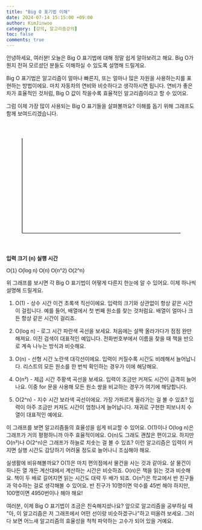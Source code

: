 ```yaml
---
title: "Big O 표기법 이해"
date: 2024-07-14 15:15:00 +09:00
author: KimJinwoo
category: [강의, 알고리즘강의]
toc: false
comments: true
---
```


안녕하세요, 여러분! 오늘은 Big O 표기법에 대해 정말 쉽게 알아보려고 해요. Big O가 뭔지 전혀 모르셨던 분들도 이해하실 수 있도록 설명해 드릴게요.

Big O 표기법은 알고리즘이 얼마나 빠른지, 또는 얼마나 많은 자원을 사용하는지를 표현하는 방법이에요. 마치 자동차의 연비와 비슷하다고 생각하시면 됩니다. 연비가 좋은 차가 효율적인 것처럼, Big O 값이 작을수록 효율적인 알고리즘이라고 할 수 있어요.

그럼 이제 가장 많이 사용되는 Big O 표기들을 살펴볼까요? 이해를 돕기 위해 그래프도 함께 보여드리겠습니다.

<svg xmlns="http://www.w3.org/2000/svg" viewBox="0 0 600 400">
  <style>
    text { font-family: Arial, sans-serif; font-size: 14px; }
    .axis { stroke: #333; stroke-width: 2; }
    .label { font-weight: bold; }
  </style>

  <!-- Axis -->
  <line x1="50" y1="350" x2="550" y2="350" class="axis" />
  <line x1="50" y1="350" x2="50" y2="50" class="axis" />

  <!-- Labels -->

<text x="300" y="390" text-anchor="middle" class="label">입력 크기 (n)</text>
<text x="30" y="200" text-anchor="middle" transform="rotate(-90 30 200)" class="label">실행 시간</text>

  <!-- Complexity curves -->

<path d="M50 350 L550 350" stroke="#4CAF50" stroke-width="2" fill="none" /> <!-- O(1) -->
<path d="M50 350 Q300 200 550 50" stroke="#2196F3" stroke-width="2" fill="none" /> <!-- O(log n) -->
<path d="M50 350 L550 50" stroke="#FFC107" stroke-width="2" fill="none" /> <!-- O(n) -->
<path d="M50 350 Q200 200 550 50" stroke="#FF5722" stroke-width="2" fill="none" /> <!-- O(n^2) -->
<path d="M50 350 C100 300 200 100 550 50" stroke="#9C27B0" stroke-width="2" fill="none" /> <!-- O(2^n) -->

  <!-- Legend -->
  <rect x="400" y="50" width="140" height="130" fill="white" stroke="#333" />
  <text x="410" y="70" fill="#4CAF50">O(1)</text>
  <text x="410" y="95" fill="#2196F3">O(log n)</text>
  <text x="410" y="120" fill="#FFC107">O(n)</text>
  <text x="410" y="145" fill="#FF5722">O(n^2)</text>
  <text x="410" y="170" fill="#9C27B0">O(2^n)</text>
</svg>

위 그래프를 보시면 각 Big O 표기법이 어떻게 다른지 한눈에 알 수 있어요. 이제 하나씩 설명해 드릴게요.

1. O(1) - 상수 시간
   이건 초록색 직선이에요. 입력의 크기와 상관없이 항상 같은 시간이 걸립니다. 예를 들어, 배열에서 첫 번째 원소를 찾는 것처럼요. 배열이 얼마나 크든 항상 같은 시간이 걸리죠.

2. O(log n) - 로그 시간
   파란색 곡선을 보세요. 처음에는 살짝 올라가다가 점점 완만해져요. 이진 검색이 대표적인 예입니다. 전화번호부에서 이름을 찾을 때 책을 반으로 계속 나누는 방식과 비슷해요.

3. O(n) - 선형 시간
   노란색 대각선이에요. 입력이 커질수록 시간도 비례해서 늘어납니다. 리스트의 모든 원소를 한 번씩 확인하는 경우가 이에 해당해요.

4. O(n²) - 제곱 시간
   주황색 곡선을 보세요. 입력이 조금만 커져도 시간이 급격히 늘어나요. 이중 for 문을 사용해 모든 원소 쌍을 비교하는 경우가 여기에 해당합니다.

5. O(2^n) - 지수 시간
   보라색 곡선이에요. 가장 가파르게 올라가는 걸 볼 수 있죠? 입력이 아주 조금만 커져도 시간이 엄청나게 늘어납니다. 재귀로 구현한 피보나치 수열이 대표적인 예에요.

이 그래프를 보면 알고리즘들의 효율성을 쉽게 비교할 수 있어요. O(1)이나 O(log n)은 그래프가 거의 평평하니까 아주 효율적이에요. O(n)도 그래도 괜찮은 편이고요. 하지만 O(n²)나 O(2^n)은 그래프가 하늘로 치솟는 걸 볼 수 있죠? 이런 알고리즘은 입력이 커지면 실행 시간도 감당하기 어려울 정도로 늘어나니 조심해야 해요.

실생활에 비유해볼까요? O(1)은 마치 편의점에서 물건을 사는 것과 같아요. 살 물건이 하나든 열 개든 계산대에서 계산하는 시간은 비슷하죠. O(n)은 책을 읽는 것과 비슷해요. 책이 두 배로 길어지면 읽는 시간도 대략 두 배가 되죠. O(n²)은 학교에서 반 친구들과 악수하는 걸로 생각해볼 수 있어요. 반 친구가 10명이면 악수를 45번 해야 하지만, 100명이면 4950번이나 해야 해요!

여러분, 이제 Big O 표기법이 조금은 친숙해지셨나요? 앞으로 알고리즘을 공부하실 때 "아, 이 알고리즘은 저 그래프에서 어떤 선이랑 비슷하겠구나"하고 떠올려 보세요. 그러다 보면 어느새 알고리즘의 효율성을 척척 파악하는 고수가 되어 있을 거예요.
